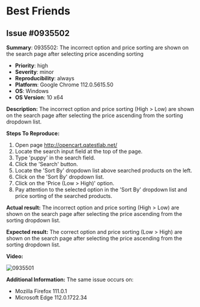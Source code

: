 # Best Friends
## Issue #0935502

**Summary**: 0935502: The incorrect option and price sorting are shown on the search page after selecting price ascending sorting

- **Priority**: high
- **Severity**: minor
- **Reproducibility**: always
- **Platform**: Google Chrome 112.0.5615.50
- **OS**: Windows
- **OS Version**: 10 x64

**Description:** The incorrect option and price sorting (High > Low) are shown on the search page after selecting the price ascending from the sorting dropdown list.

**Steps To Reproduce:**
1. Open page http://opencart.qatestlab.net/
2. Locate the search input field at the top of the page.
3. Type 'puppy' in the search field.
4. Click the 'Search' button.
5. Locate the 'Sort By' dropdown list above searched products on the left.
6. Click on the 'Sort By' dropdown list.
7. Click on the 'Price (Low > High)' option.
8. Pay attention to the selected option in the 'Sort By' dropdown list and price sorting of the searched products.

**Actual result:** The incorrect option and price sorting (High > Low) are shown on the search page after selecting the price ascending from the sorting dropdown list.

**Expected result:** The correct option and price sorting (Low > High) are shown on the search page after selecting the price ascending from the sorting dropdown list.

**Video:**

![0935501](0935502.jpg)

**Additional Information:** The same issue occurs on:
- Mozilla Firefox 111.0.1
- Microsoft Edge 112.0.1722.34
